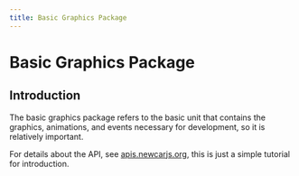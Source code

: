 ```yaml
---
title: Basic Graphics Package
---
```


# Basic Graphics Package

## Introduction

The basic graphics package refers to the basic unit that contains the graphics, animations, and events necessary for development, so it is relatively important.

For details about the API, see [apis.newcarjs.org](https://apis.newcarjs.org/), this is just a simple tutorial for introduction.